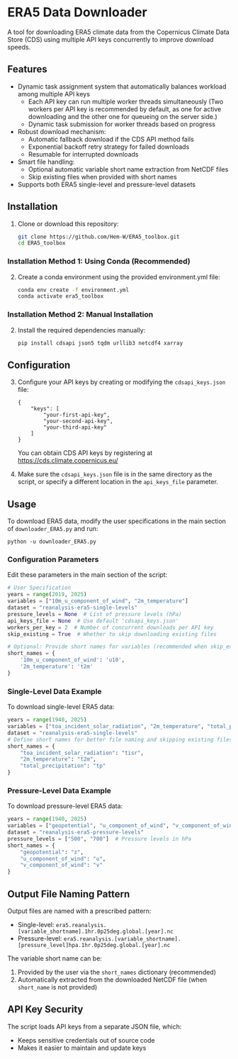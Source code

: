 # ERA5 Data Downloader

A tool for downloading ERA5 climate data from the Copernicus Climate Data Store (CDS) using multiple API keys concurrently to improve download speeds.

## Features

- Dynamic task assignment system that automatically balances workload among multiple API keys
  - Each API key can run multiple worker threads simultaneously (Two workers per API key is recommended by default, as one for active downloading and the other one for queueing on the server side.)
  - Dynamic task submission for worker threads based on progress
- Robust download mechanism:
  - Automatic fallback download if the CDS API method fails
  - Exponential backoff retry strategy for failed downloads
  - Resumable for interrupted downloads
- Smart file handling:
  - Optional automatic variable short name extraction from NetCDF files
  - Skip existing files when provided with short names
- Supports both ERA5 single-level and pressure-level datasets

## Installation

1. Clone or download this repository:
   ```bash
   git clone https://github.com/Hem-W/ERA5_toolbox.git
   cd ERA5_toolbox
   ```

### Installation Method 1: Using Conda (Recommended)

2. Create a conda environment using the provided environment.yml file:
   ```bash
   conda env create -f environment.yml
   conda activate era5_toolbox
   ```

### Installation Method 2: Manual Installation

2. Install the required dependencies manually:
   ```bash
   pip install cdsapi json5 tqdm urllib3 netcdf4 xarray
   ```

## Configuration

3. Configure your API keys by creating or modifying the `cdsapi_keys.json` file:
   ```json5
   {
       "keys": [
           "your-first-api-key",
           "your-second-api-key",
           "your-third-api-key"
       ]
   }
   ```
   
   You can obtain CDS API keys by registering at https://cds.climate.copernicus.eu/

4. Make sure the `cdsapi_keys.json` file is in the same directory as the script, or specify a different location in the `api_keys_file` parameter.

## Usage

To download ERA5 data, modify the user specifications in the main section of `downloader_ERA5.py` and run:

```
python -u downloader_ERA5.py
```

### Configuration Parameters

Edit these parameters in the main section of the script:

```python
# User Specification
years = range(2019, 2025)
variables = ["10m_u_component_of_wind", "2m_temperature"]
dataset = "reanalysis-era5-single-levels"
pressure_levels = None  # List of pressure levels (hPa)
api_keys_file = None  # Use default 'cdsapi_keys.json'
workers_per_key = 2  # Number of concurrent downloads per API key
skip_existing = True  # Whether to skip downloading existing files

# Optional: Provide short names for variables (recommended when skip_existing=True)
short_names = {
    '10m_u_component_of_wind': 'u10', 
    '2m_temperature': 't2m'
}
```

### Single-Level Data Example

To download single-level ERA5 data:

```python
years = range(1940, 2025)
variables = ["toa_incident_solar_radiation", "2m_temperature", "total_precipitation"]
dataset = "reanalysis-era5-single-levels"
# Define short names for better file naming and skipping existing files
short_names = {
    "toa_incident_solar_radiation": "tisr", 
    "2m_temperature": "t2m", 
    "total_precipitation": "tp"
}
```

### Pressure-Level Data Example

To download pressure-level ERA5 data:

```python
years = range(1940, 2025)
variables = ["geopotential", "u_component_of_wind", "v_component_of_wind"]
dataset = "reanalysis-era5-pressure-levels"
pressure_levels = ["500", "700"]  # Pressure levels in hPa
short_names = {
    "geopotential": "z", 
    "u_component_of_wind": "u", 
    "v_component_of_wind": "v"
}
```

## Output File Naming Pattern

Output files are named with a prescribed pattern:
- Single-level: `era5.reanalysis.[variable_shortname].1hr.0p25deg.global.[year].nc`
- Pressure-level: `era5.reanalysis.[variable_shortname].[pressure_level]hpa.1hr.0p25deg.global.[year].nc`

The variable short name can be:
1. Provided by the user via the `short_names` dictionary (recommended)
2. Automatically extracted from the downloaded NetCDF file (when `short_name` is not provided)

## API Key Security

The script loads API keys from a separate JSON file, which:
- Keeps sensitive credentials out of source code
- Makes it easier to maintain and update keys